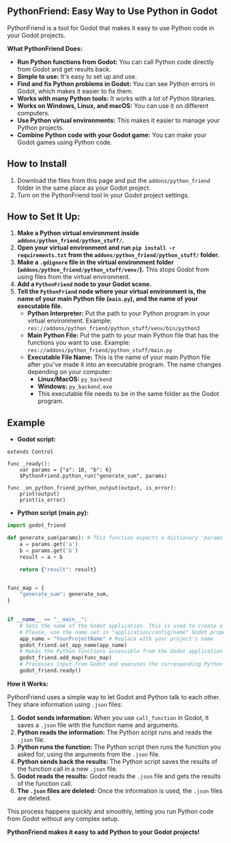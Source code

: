 ## PythonFriend: Easy Way to Use Python in Godot

PythonFriend is a tool for Godot that makes it easy to use Python code in your Godot projects. 

**What PythonFriend Does:**

- **Run Python functions from Godot:**  You can call Python code directly from Godot and get results back.
- **Simple to use:** It's easy to set up and use.
- **Find and fix Python problems in Godot:** You can see Python errors in Godot, which makes it easier to fix them.
- **Works with many Python tools:** It works with a lot of Python libraries.
- **Works on Windows, Linux, and macOS:** You can use it on different computers.
- **Use Python virtual environments:** This makes it easier to manage your Python projects.
- **Combine Python code with your Godot game:**  You can make your Godot games using Python code.

## How to Install

1. Download the files from this page and put the `addons/python_friend` folder in the same place as your Godot project.
2. Turn on the PythonFriend tool in your Godot project settings.

## How to Set It Up:

1. **Make a Python virtual environment inside `addons/python_friend/python_stuff/`.** 
2. **Open your virtual environment and run `pip install -r requirements.txt` from the `addons/python_friend/python_stuff/` folder.** 
3. **Make a `.gdignore` file in the virtual environment folder (`addons/python_friend/python_stuff/venv/`).** This stops Godot from using files from the virtual environment.
4. **Add a `PythonFriend` node to your Godot scene.**
5. **Tell the `PythonFriend` node where your virtual environment is, the name of your main Python file (`main.py`), and the name of your executable file.**
    - **Python Interpreter:**  Put the path to your Python program in your virtual environment. Example: `res://addons/python_friend/python_stuff/venv/bin/python3`
    - **Main Python File:** Put the path to your main Python file that has the functions you want to use. Example: `res://addons/python_friend/python_stuff/main.py`
    - **Executable File Name:** This is the name of your main Python file after you've made it into an executable program. The name changes depending on your computer:
        - **Linux/MacOS:** `py_backend`
        - **Windows:** `py_backend.exe`
        - This executable file needs to be in the same folder as the Godot program.


## Example


- **Godot script:**

```gdscript
extends Control

func _ready():
	var params = {"a": 10, "b": 6}
	$PythonFriend.python_run("generate_sum", params)

func _on_python_friend_python_output(output, is_error):
	print(output)
	print(is_error)
```


- **Python script (main.py):**

```python
import godot_friend

def generate_sum(params): # This function expects a dictionary 'params' containing 'a' and 'b' keys.
	a = params.get('a')
	b = params.get('b')
	result = a + b

	return {"result": result}


func_map = {
	"generate_sum": generate_sum,
}
	

if __name__ == "__main__":
	# Sets the name of the Godot application. This is used to create a directory for communication data within 'godot/app_userdata/<app_name>'.
	# Please, use the name set in "application/config/name" Godot property (or in project config --> Application --> Name)
	app_name = "YourProjectName" # Replace with your project's name
	godot_friend.set_app_name(app_name)
	# Makes the Python functions accessible from the Godot application by name.
	godot_friend.add_map(func_map) 
	# Processes input from Godot and executes the corresponding Python function.
	godot_friend.ready()
```

**How it Works:**

PythonFriend uses a simple way to let Godot and Python talk to each other.  They share information using `.json` files:

1. **Godot sends information:** When you use `call_function` in Godot, it saves a `.json` file with the function name and arguments.
2. **Python reads the information:** The Python script runs and reads the `.json` file.
3. **Python runs the function:** The Python script then runs the function you asked for, using the arguments from the `.json` file.
4. **Python sends back the results:** The Python script saves the results of the function call in a new `.json` file.
5. **Godot reads the results:** Godot reads the `.json` file and gets the results of the function call.
6. **The `.json` files are deleted:** Once the information is used, the `.json` files are deleted.

This process happens quickly and smoothly, letting you run Python code from Godot without any complex setup. 

**PythonFriend makes it easy to add Python to your Godot projects!** 



